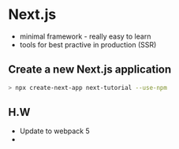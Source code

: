 # Next.js

- minimal framework - really easy to learn
- tools for best practive in production (SSR)

## Create a new Next.js application

```bash
> npx create-next-app next-tutorial --use-npm
```

## H.W

- Update to webpack 5
- 
